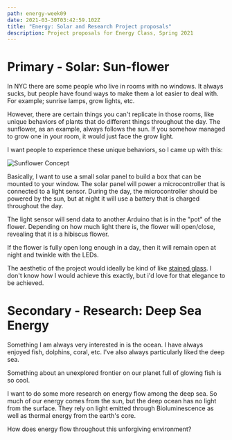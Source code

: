 ```yaml
---
path: energy-week09
date: 2021-03-30T03:42:59.102Z
title: "Energy: Solar and Research Project proposals"
description: Project proposals for Energy Class, Spring 2021
---
```

# Primary - Solar: Sun-flower

In NYC there are some people who live in rooms with no windows. It always sucks, but people have found ways to make them a lot easier to deal with. For example; sunrise lamps, grow lights, etc. 

However, there are certain things you can't replicate in those rooms, like unique behaviors of plants that do different things throughout the day. The sunflower, as an example, always follows the sun. If you somehow managed to grow one in your room, it would just face the grow light. 

I want people to experience these unique behaviors, so I came up with this:

![Sunflower Concept](/../assets/energy/solar/sunflowerConcept.jpg)

Basically, I want to use a small solar panel to build a box that can be mounted to your window. The solar panel will power a microcontroller that is connected to a light sensor. During the day, the microcontroller should be powered by the sun, but at night it will use a battery that is charged throughout the day. 

The light sensor will send data to another Arduino that is in the "pot" of the flower. Depending on how much light there is, the flower will open/close, revealing that it is a hibiscus flower. 

If the flower is fully open long enough in a day, then it will remain open at night and twinkle with the LEDs. 

The aesthetic of the project would ideally be kind of like [stained glass](https://i.ebayimg.com/images/g/Nq0AAOSw2HxcwMPB/s-l300.jpg). I don't know how I would achieve this exactly, but i'd love for that elegance to be achieved. 

# Secondary - Research: Deep Sea Energy

Something I am always very interested in is the ocean. I have always enjoyed fish, dolphins, coral, etc. I've also always particularly liked the deep sea. 

Something about an unexplored frontier on our planet full of glowing fish is so cool.

I want to do some more research on energy flow among the deep sea. So much of our energy comes from the sun, but the deep ocean has no light from the surface. They rely on light emitted through Bioluminescence as well as thermal energy from the earth's core. 

How does energy flow throughout this unforgiving environment?
